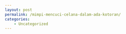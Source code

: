 ```yaml
---
layout: post
permalink: /mimpi-mencuci-celana-dalam-ada-kotoran/
categories:
    - Uncategorized
---
```


